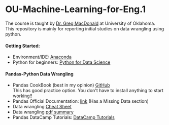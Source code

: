 # OU-Machine-Learning-for-Eng.1  
The course is taught by [Dr. Greg MacDonald](https://www.linkedin.com/in/gregory-macdonald-718b4a88) at University of Oklahoma. 
This repository is mainly for reporting initial studies on data wrangling using python.
 
#### Getting Started:
* Environment/IDE: [Anaconda](https://www.anaconda.com/download/)  
* Python for beginners: [Python for Data Science](https://www.datacamp.com/)  

#### Pandas-Python Data Wrangling
* Pandas CookBook (best in my opinion) [GitHub](https://github.com/jvns/pandas-cookbook)  
This has good practice option. You don't have to install anything to start working!! 
* Pandas Official Documentation: [link](https://pandas.pydata.org/pandas-docs/stable/tutorials.html) (Has a Missing Data section)
* Data wrangling [Cheat Sheet](http://pandas.pydata.org/Pandas_Cheat_Sheet.pdf)  
* Data wrangling [pdf summary](https://www.cs.tufts.edu/comp/150VAN/demos/DataWrangling.pdf)  
* Pandas DataCamp Tutorials: [DataCamp Tutorials](https://www.datacamp.com/courses/pandas-foundations?utm_source=adwords_ppc&utm_campaignid=1565610609&utm_adgroupid=63048149721&utm_device=c&utm_keyword=python%20pandas&utm_matchtype=p&utm_network=g&utm_adpostion=1t1&utm_creative=295208661538&utm_targetid=aud-299261629654:kwd-366003084877&utm_loc_interest_ms=&utm_loc_physical_ms=9026563&gclid=Cj0KCQjwrZLdBRCmARIsAFBZllHFkUQlKeYvoKhvQoyP8NcKgZZh3JRbONQtG4di5UWTEGH0idhsfLUaAizSEALw_wcB)  
 



